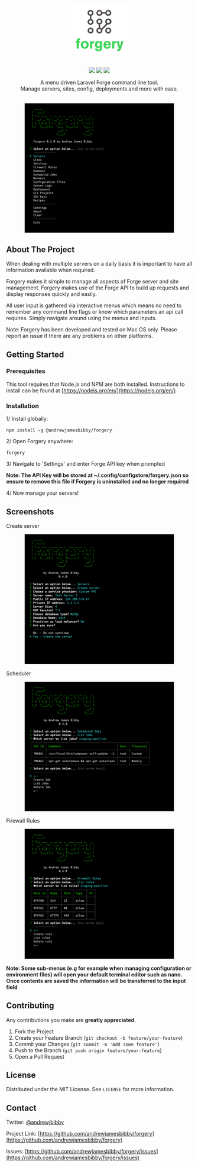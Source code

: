 <div align="center">
  <img width="30%" src="https://raw.githubusercontent.com/andrewjamesbibby/forgery/master/screenshots/logo.png?raw=true">
  <br />
  <br />
  
  <p align="center">
     <img src="https://badge.fury.io/js/%40andrewjamesbibby%2Fforgery.svg"/>
     <img src="https://img.shields.io/github/license/andrewjamesbibby/forgery"/>  
     <img src="https://img.shields.io/npm/dw/@andrewjamesbibby/forgery"/>  
  </p>

  <p align="center">
      A menu driven Laravel Forge command line tool.
      <br />
      Manage servers, sites, config, deployments and more with ease.
      <br />
      <br />
  </p>
 
</div> 


<p align="center">
  <img width="80%" src="https://raw.githubusercontent.com/andrewjamesbibby/forgery/master/screenshots/main.png?raw=true">
</p>

## About The Project

When dealing with multiple servers on a daily basis it is important to have all information available when required.

Forgery makes it simple to manage all aspects of Forge server and site management. Forgery makes use of the Forge API to build up requests and display responses quickly and easily.

All user input is gathered via interactive menus which means no need to remember any command line flags or know which parameters an api call requires. Simply navigate around using the menus and inputs.

Note: Forgery has been developed and tested on Mac OS only. Please report an issue if there are any problems on other platforms.

## Getting Started

### Prerequisites

This tool requires that Node.js and NPM are both installed. Instructions to install can be found at [https://nodejs.org/en/](https://nodejs.org/en/)

### Installation

1/ Install globally: 
```
npm install -g @andrewjamesbibby/forgery
```

2/ Open Forgery anywhere:
```
forgery
```

3/ Navigate to 'Settings' and enter Forge API key when prompted

**Note: The API Key will be stored at ~/.config/configstore/forgery.json so ensure to remove this file if Forgery is uninstalled and no longer required**

4/ Now manage your servers!

## Screenshots

Create server

<p align="center">
  <img width="80%" src="https://raw.githubusercontent.com/andrewjamesbibby/forgery/master/screenshots/server.png?raw=true">
</p>    

Scheduler

<p align="center">
  <img width="80%" src="https://raw.githubusercontent.com/andrewjamesbibby/forgery/master/screenshots/scheduler.png?raw=true">
</p>

Firewall Rules

<p align="center">
  <img width="80%" src="https://raw.githubusercontent.com/andrewjamesbibby/forgery/master/screenshots/firewall.png?raw=true">
</p>

**Note: Some sub-menus (e.g for example when managing configuration or environment files) will open your default terminal editor such as nano. Once contents are saved the information will be transferred to the input field**

## Contributing
Any contributions you make are **greatly appreciated**.

1. Fork the Project
2. Create your Feature Branch (`git checkout -b feature/your-feature`)
3. Commit your Changes (`git commit -m 'Add some feature'`)
4. Push to the Branch (`git push origin feature/your-feature`)
5. Open a Pull Request

## License
Distributed under the MIT License. See `LICENSE` for more information.

## Contact

Twitter: [@andrewjbibby](https://twitter.com/andrewjbibby)

Project Link: [https://github.com/andrewjamesbibby/forgery](https://github.com/andrewjamesbibby/forgery)

Issues: [https://github.com/andrewjamesbibby/forgery/issues](https://github.com/andrewjamesbibby/forgery/issues)